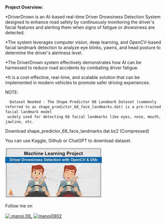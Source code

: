 **Project Overview:**

*DriverDrown is an AI-based real-time Driver Drowsiness Detection System designed to enhance road safety by continuously monitoring the driver's facial features and 
alerting them when signs of fatigue or drowsiness are detected.

*The system leverages computer vision, deep learning, and OpenCV-based facial landmark detection to analyze eye blinks, yawns, and head posture to determine the driver's 
alertness level.

*The DriverDrown system effectively demonstrates how AI can be harnessed to reduce road accidents by combating driver fatigue. 

*It is a cost-effective, real-time, and scalable solution that can be implemented in modern vehicles to promote safer driving experiences.

NOTE:

      Dataset Needed - The Shape Predictor 68 Landmark Dataset (commonly referred to as shape_predictor_68_face_landmarks.dat) is a pre-trained facial landmark model
     widely used for detecting 68 facial landmarks like eyes, nose, mouth, jawline, etc.

Download shape_predictor_68_face_landmarks.dat.bz2 (Compressed)

You can use Kaggle, Github or ChatGPT to download dataset.

![Driver Drowsiness Detection](drowsinessimage.jpeg)

Follow me on

<a href="https://instagram.com/.manoj.09_" target="blank"><img align="center" src="https://raw.githubusercontent.com/rahuldkjain/github-profile-readme-generator/master/src/images/icons/Social/instagram.svg" alt=".manoj.09_" height="30" width="40" /></a>
<a href="https://linkedin.com/in/manoj0902" target="blank"><img align="center" src="https://raw.githubusercontent.com/rahuldkjain/github-profile-readme-generator/master/src/images/icons/Social/linked-in-alt.svg" alt="manoj0902" height="30" width="40" /></a>


